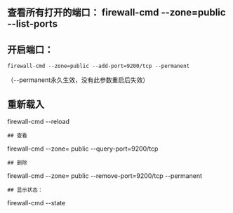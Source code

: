 ## 查看所有打开的端口： firewall-cmd --zone=public --list-ports
## 开启端口：

```
firewall-cmd --zone=public --add-port=9200/tcp --permanent 
```


（--permanent永久生效，没有此参数重启后失效）
## 重新载入

firewall-cmd --reload
```   
## 查看
```   
firewall-cmd --zone= public --query-port=9200/tcp
```   
## 删除
```   
firewall-cmd --zone= public --remove-port=9200/tcp --permanent
```   
## 显示状态：
```   
 firewall-cmd --state
 ```   